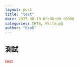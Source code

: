 ```yaml
---
layout: post
title: "test"
date: 2025-08-10 09:00:00 +0800
categories: [HTB, Writeup]
author: "0xpk"
---
```


## 測試

<span style=color:red>test</span>
